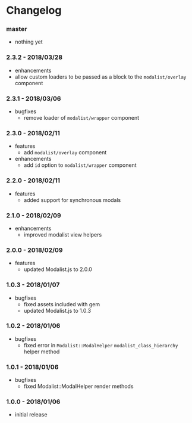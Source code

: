 # Changelog

### master

* nothing yet

### 2.3.2 - 2018/03/28

* enhancements
* allow custom loaders to be passed as a block to the `modalist/overlay` component

### 2.3.1 - 2018/03/06

* bugfixes
    * remove loader of `modalist/wrapper` component

### 2.3.0 - 2018/02/11

* features
    * add `modalist/overlay` component
* enhancements
    * add `id` option to `modalist/wrapper` component

### 2.2.0 - 2018/02/11

* features
    * added support for synchronous modals

### 2.1.0 - 2018/02/09

* enhancements
    * improved modalist view helpers

### 2.0.0 - 2018/02/09

* features
    * updated Modalist.js to 2.0.0

### 1.0.3 - 2018/01/07

* bugfixes
    * fixed assets included with gem
    * updated Modalist.js to 1.0.3

### 1.0.2 - 2018/01/06

* bugfixes
    * fixed error in `Modalist::ModalHelper` `modalist_class_hierarchy` helper method

### 1.0.1 - 2018/01/06

* bugfixes
    * fixed Modalist::ModalHelper render methods

### 1.0.0 - 2018/01/06

* initial release
